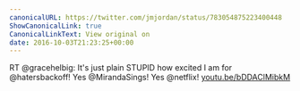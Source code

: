 ```yaml
---
canonicalURL: https://twitter.com/jmjordan/status/783054875223400448
ShowCanonicalLink: true
CanonicalLinkText: View original on
date: 2016-10-03T21:23:25+00:00
---
```

RT @gracehelbig: It's just plain STUPID how excited I am for @hatersbackoff! Yes @MirandaSings! Yes @netflix! [youtu.be/bDDAClMibkM](https://youtu.be/bDDAClMibkM)
